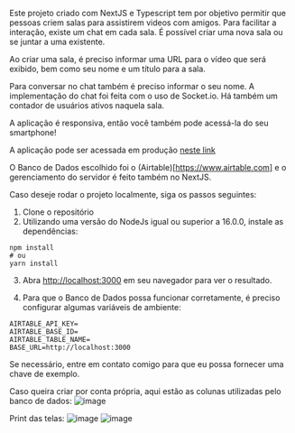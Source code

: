 Este projeto criado com NextJS e Typescript tem por objetivo permitir que pessoas criem salas para assistirem videos com amigos. Para facilitar a interação, existe um chat em cada sala. É possível criar uma nova sala ou se juntar a uma existente.

Ao criar uma sala, é preciso informar uma URL para o vídeo que será exibido, bem como seu nome e um título para a sala.

Para conversar no chat também é preciso informar o seu nome. A implementação do chat foi feita com o uso de Socket.io. Há também um contador de usuários ativos naquela sala.

A aplicação é responsiva, então você também pode acessá-la do seu smartphone!

A aplicação pode ser acessada em produção [neste link](https://video-party-iota.vercel.app/)

O Banco de Dados escolhido foi o (Airtable)[https://www.airtable.com] e o gerenciamento do servidor é feito também no NextJS.

Caso deseje rodar o projeto localmente, siga os passos seguintes:

 1. Clone o repositório
 2. Utilizando uma versão do NodeJs igual ou superior a 16.0.0, instale as dependências:
  ```
  npm install
  # ou
  yarn install
  ```

 3. Abra [http://localhost:3000](http://localhost:3000) em seu navegador para ver o resultado.

 4. Para que o Banco de Dados possa funcionar corretamente, é preciso configurar algumas variáveis de ambiente:
```
AIRTABLE_API_KEY=
AIRTABLE_BASE_ID=
AIRTABLE_TABLE_NAME=
BASE_URL=http://localhost:3000
```
Se necessário, entre em contato comigo para que eu possa fornecer uma chave de exemplo. 

Caso queira criar por conta própria, aqui estão as colunas utilizadas pelo banco de dados:
![image](https://user-images.githubusercontent.com/44332001/215239735-45e3b5fc-75fc-41d6-976f-dd85d806751a.png)

Print das telas:
![image](https://user-images.githubusercontent.com/44332001/215266455-e36276ad-c4bb-4e2a-bc39-245d48f8631d.png)
![image](https://user-images.githubusercontent.com/44332001/215266469-6c8fda9b-698d-43c0-8e5a-da256766d2e6.png)

